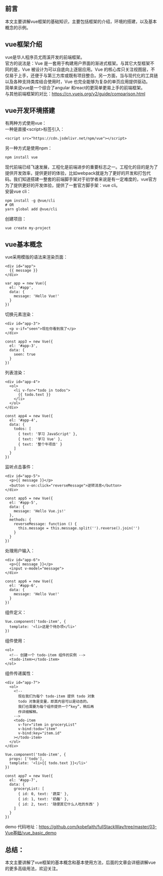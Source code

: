 ## 前言
本文主要讲解vue框架的基础知识，主要包括框架的介绍，环境的搭建，以及基本概念的示例。
## vue框架介绍
vue是华人程序员尤雨溪开发的前端框架。  
官方的说法是：Vue 是一套用于构建用户界面的渐进式框架。与其它大型框架不同的是，Vue 被设计为可以自底向上逐层应用。Vue 的核心库只关注视图层，不仅易于上手，还便于与第三方库或既有项目整合。另一方面，当与现代化的工具链以及各种支持类库结合使用时，Vue 也完全能够为复杂的单页应用提供驱动。   
简单来说vue是一个综合了angular 和react的更简单更易上手的前端框架。  
与其他前端框架的对比：https://cn.vuejs.org/v2/guide/comparison.html  
## vue开发环境搭建
有两种方式使用vue：  
一种是直接\<script\>标签引入：

```
<script src="https://cdn.jsdelivr.net/npm/vue"></script>
```
另一种方式是使用npm：  

```
npm install vue
```
现代前端已经飞速发展，工程化是前端进步的重要标志之一。工程化的目的是为了提供开发效率，提供更好的体验，比如webpack就是为了更好的开发和打包代码。我们知道搭建一整套的前端脚手架对于初学者来说是有一定难度的，vue官方为了提供更好的开发体验，提供了一套官方脚手架：vue cli。  
安装vue cli：

```
npm install -g @vue/cli
# OR
yarn global add @vue/cli
```
创建项目：  

```
vue create my-project
```
## vue基本概念
vue采用模版的语法来渲染页面：
  
```
<div id="app">
  {{ message }}
</div>

var app = new Vue({
  el: '#app',
  data: {
    message: 'Hello Vue!'
  }
})
```
切换元素渲染：  

```
<div id="app-3">
  <p v-if="seen">现在你看到我了</p>
</div>
```
```
const app3 = new Vue({
  el: '#app-3',
  data: {
    seen: true
  }
})
```
列表渲染：

```
<div id="app-4">
  <ol>
    <li v-for="todo in todos">
      {{ todo.text }}
    </li>
  </ol>
</div>
```
```
const app4 = new Vue({
  el: '#app-4',
  data: {
    todos: [
      { text: '学习 JavaScript' },
      { text: '学习 Vue' },
      { text: '整个牛项目' }
    ]
  }
})
```
监听点击事件：  

```
<div id="app-5">
  <p>{{ message }}</p>
  <button v-on:click="reverseMessage">逆转消息</button>
</div>
```
```
const app5 = new Vue({
  el: '#app-5',
  data: {
    message: 'Hello Vue.js!'
  },
  methods: {
    reverseMessage: function () {
      this.message = this.message.split('').reverse().join('')
    }
  }
})
```
处理用户输入：

```
<div id="app-6">
  <p>{{ message }}</p>
  <input v-model="message">
</div>
```
```
const app6 = new Vue({
  el: '#app-6',
  data: {
    message: 'Hello Vue!'
  }
})
```
组件定义：  

```
Vue.component('todo-item', {
  template: '<li>这是个待办项</li>'
})
```
组件使用：  

```
<ol>
  <!-- 创建一个 todo-item 组件的实例 -->
  <todo-item></todo-item>
</ol>
```
组件传递属性：

```
<div id="app-7">
  <ol>
    <!--
      现在我们为每个 todo-item 提供 todo 对象
      todo 对象是变量，即其内容可以是动态的。
      我们也需要为每个组件提供一个“key”，稍后再
      作详细解释。
    -->
    <todo-item
      v-for="item in groceryList"
      v-bind:todo="item"
      v-bind:key="item.id"
    ></todo-item>
  </ol>
</div>

Vue.component('todo-item', {
  props: ['todo'],
  template: '<li>{{ todo.text }}</li>'
})

const app7 = new Vue({
  el: '#app-7',
  data: {
    groceryList: [
      { id: 0, text: '蔬菜' },
      { id: 1, text: '奶酪' },
      { id: 2, text: '随便其它什么人吃的东西' }
    ]
  }
})
```
demo 代码地址：https://github.com/kobefaith/fullStackWay/tree/master/03-Vue基础/vue_basic_demo 
##  总结：
本文主要讲解了vue框架的基本概念和基本使用方法，后面的文章会详细讲解vue的更多高级用法，欢迎关注。
